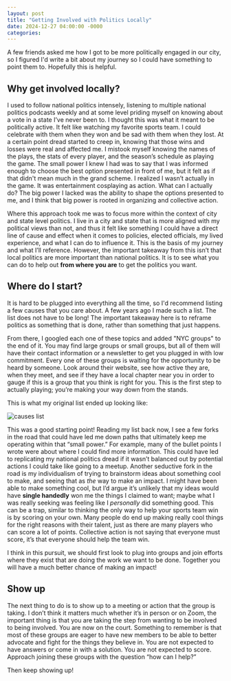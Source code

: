 ```yaml
---
layout: post
title: "Getting Involved with Politics Locally"
date: 2024-12-27 04:00:00 -0000
categories:
---
```


A few friends asked me how I got to be more politically engaged in our city, so I figured I'd write a bit about my journey so I could have something to point them to. Hopefully this is helpful.

## Why get involved locally?

I used to follow national politics intensely, listening to multiple national politics podcasts weekly and at some level priding myself on knowing about a vote in a state I’ve never been to. I thought this was what it meant to be politically active. It felt like watching my favorite sports team. I could celebrate with them when they won and be sad with them when they lost. At a certain point dread started to creep in, knowing that those wins and losses were real and affected me. I mistook myself knowing the names of the plays, the stats of every player, and the season’s schedule as playing the game. The small power I knew I had was to say that I was informed enough to choose the best option presented in front of me, but it felt as if that didn't mean much in the grand scheme. I realized I wasn’t actually in the game. It was entertainment cosplaying as action. What can I actually do? The big power I lacked was the ability to shape the options presented to me, and I think that big power is rooted in organizing and collective action.

Where this approach took me was to focus more within the context of city and state level politics. I live in a city and state that is more aligned with my political views than not, and thus it felt like something I could have a direct line of cause and effect when it comes to policies, elected officials, my lived experience, and what I can do to influence it. This is the basis of my journey and what I’ll reference. However, the important takeaway from this isn’t that local politics are more important than national politics. It is to see what you can do to help out **from where you are** to get the politics you want.

## Where do I start?

It is hard to be plugged into everything all the time, so I'd recommend listing a few causes that you care about. A few years ago I made such a list. The list does not have to be long! The important takeaway here is to reframe politics as something that is done, rather than something that just happens.

From there, I googled each one of these topics and added "NYC groups" to the end of it. You may find large groups or small groups, but all of them will have their contact information or a newsletter to get you plugged in with low commitment. Every one of these groups is waiting for the opportunity to be heard by someone. Look around their website, see how active they are, when they meet, and see if they have a local chapter near you in order to gauge if this is a group that you think is right for you. This is the first step to actually playing; you’re making your way down from the stands.

This is what my original list ended up looking like:

![causes list](../_site/assets/causes-list.png "Causes list")

This was a good starting point! Reading my list back now, I see a few forks in the road that could have led me down paths that ultimately keep me operating within that “small power.” For example, many of the bullet points I wrote were about where I could find more information. This could have led to replicating my national politics dread if it wasn’t balanced out by potential actions I could take like going to a meetup. Another seductive fork in the road is my individualism of trying to brainstorm ideas about something cool to make, and seeing that as _the_ way to make an impact. I might have been able to make something cool, but I’d argue it’s unlikely that my ideas would have **single handedly** won me the things I claimed to want; maybe what I was really seeking was feeling like I _personally_ did something good. This can be a trap, similar to thinking the only way to help your sports team win is by scoring on your own. Many people do end up making really cool things for the right reasons with their talent, just as there are many players who can score a lot of points. Collective action is not saying that everyone must score, it’s that everyone should help the team win.

I think in this pursuit, we should first look to plug into groups and join efforts where they exist that are doing the work we want to be done. Together you will have a much better chance of making an impact!

## Show up

The next thing to do is to show up to a meeting or action that the group is taking. I don’t think it matters much whether it’s in person or on Zoom, the important thing is that you are taking the step from wanting to be involved to being involved. You are now on the court. Something to remember is that most of these groups are eager to have new members to be able to better advocate and fight for the things they believe in. You are not expected to have answers or come in with a solution. You are not expected to score. Approach joining these groups with the question “how can I help?”

Then keep showing up!
